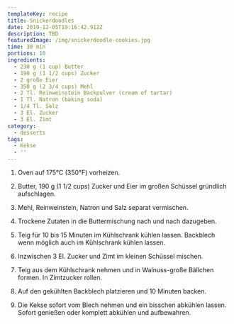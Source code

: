 ```yaml
---
templateKey: recipe
title: Snickerdoodles
date: 2019-12-05T19:16:42.912Z
description: TBD
featuredImage: /img/snickerdoodle-cookies.jpg
time: 30 min
portions: 10
ingredients:
  - 230 g (1 cup) Butter
  - 190 g (1 1/2 cups) Zucker
  - 2 große Eier
  - 350 g (2 3/4 cups) Mehl
  - 2 Tl. Reinweinstein Backpulver (cream of tartar)
  - 1 Tl. Natron (baking soda)
  - 1/4 Tl. Salz
  - 3 El. Zucker
  - 3 El. Zimt
category:
  - desserts
tags:
  - Kekse
  - ''
---
```

1. Oven auf 175°C (350°F) vorheizen.

2. Butter, 190 g (1 1/2 cups) Zucker und Eier im großen Schüssel gründlich aufschlagen.

3. Mehl, Reinweinstein, Natron und Salz separat vermischen.

4. Trockene Zutaten in die Buttermischung nach und nach dazugeben. 

5. Teig für 10 bis 15 Minuten im Kühlschrank kühlen lassen. Backblech wenn möglich auch im Kühlschrank kühlen lassen.

6. Inzwischen 3 El. Zucker und Zimt im kleinen Schüssel mischen.

7. Teig aus dem Kühlschrank nehmen und in Walnuss-große Bällchen formen. In Zimtzucker rollen. 

9. Auf den gekühlten Backblech platzieren und 10 Minuten backen. 

10. Die Kekse sofort vom Blech nehmen und ein bisschen abkühlen lassen. Sofort genießen oder komplett abkühlen und aufbewahren.

